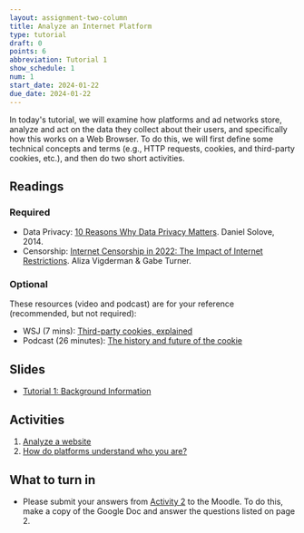 ```yaml
---
layout: assignment-two-column
title: Analyze an Internet Platform
type: tutorial
draft: 0
points: 6
abbreviation: Tutorial 1
show_schedule: 1
num: 1
start_date: 2024-01-22
due_date: 2024-01-22
---
```


In today's tutorial, we will examine how platforms and ad networks store, analyze and act on the data they collect about their users, and specifically how this works on a Web Browser. To do this, we will first define some technical concepts and terms (e.g., HTTP requests, cookies, and third-party cookies, etc.), and then do two short activities.

## Readings

### Required
* Data Privacy: <a href="https://teachprivacy.com/10-reasons-privacy-matters/" target="_blank">10 Reasons Why Data Privacy Matters</a>. Daniel Solove, 2014.
* Censorship: <a href="https://www.security.org/vpn/internet-censorship/" target="_blank">Internet Censorship in 2022: The Impact of Internet Restrictions</a>. Aliza Vigderman & Gabe Turner.

### Optional
These resources (video and podcast) are for your reference (recommended, but not required):
* WSJ (7 mins): [Third-party cookies, explained](https://www.wsj.com/video/how-advertisers-use-internet-cookies-to-track-you/92E525EB-9E4A-4399-817D-8C4E6EF68F93.html)
* Podcast (26 minutes): [The history and future of the cookie](https://www.npr.org/2022/11/18/1137657496/third-party-cookie-data-tracking-internet-user-privacy)

## Slides
* <a href="https://docs.google.com/presentation/d/1ZJ-DD1bpOe8KFd6iiCa0DVDNwcHavm3-usFEG2xWDsg/edit?usp=sharing" target="_blank">Tutorial 1: Background Information</a>

## Activities 
1. [Analyze a website](https://docs.google.com/document/d/1BmZV0xUNpiIR-2VytSqvuVDaHwhbEviScnYwxf8WfWM/edit)
2. [How do platforms understand who you are?](https://docs.google.com/document/d/1jy65OIM2TrDkyndk_0PHCMKzPjPxSGnDSKtlFmg2rA4/edit)

## What to turn in
* Please submit your answers from [Activity 2](https://docs.google.com/document/d/1jy65OIM2TrDkyndk_0PHCMKzPjPxSGnDSKtlFmg2rA4/edit) to the Moodle. To do this, make a copy of the Google Doc and answer the questions listed on page 2.